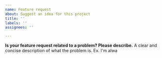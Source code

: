 ```yaml
---
name: Feature request
about: Suggest an idea for this project
title: ''
labels: ''
assignees: ''

---
```


**Is your feature request related to a problem? Please describe.**
A clear and concise description of what the problem is. Ex. I'm alwa
